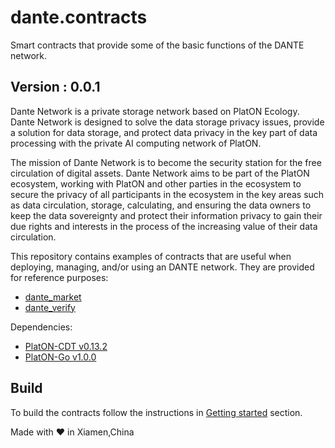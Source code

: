 # dante.contracts
Smart contracts that provide some of the basic functions of the DANTE network.

## Version : 0.0.1

Dante Network is a private storage network based on PlatON Ecology. Dante Network is designed to solve the data storage privacy issues, provide a solution for data storage, and protect data privacy in the key part of data processing with the private AI computing network of PlatON.

The mission of Dante Network is to become the security station for the free circulation of digital assets. Dante Network aims to be part of the PlatON ecosystem, working with PlatON and other parties in the ecosystem to secure the privacy of all participants in the ecosystem in the key areas such as data circulation, storage, calculating, and ensuring the data owners to keep the data sovereignty and protect their information privacy to gain their due rights and interests in the process of the increasing value of their data circulation.

This repository contains examples of contracts that are useful when deploying, managing, and/or using an DANTE network. They are provided for reference purposes:

   * [dante_market](./contracts/dante_market)
   * [dante_verify](./contracts/dante_verify)

Dependencies:
* [PlatON-CDT v0.13.2](https://github.com/PlatONnetwork/PlatON-CDT/releases/tag/v0.13.2)
* [PlatON-Go v1.0.0](https://github.com/PlatONnetwork/PlatON-Go/releases/tag/v1.0.0)

## Build

To build the contracts follow the instructions in [Getting started](https://devdocs.platon.network/docs/en/Wasm_Dev_Manual/) section.

Made with ❤️ in Xiamen,China
